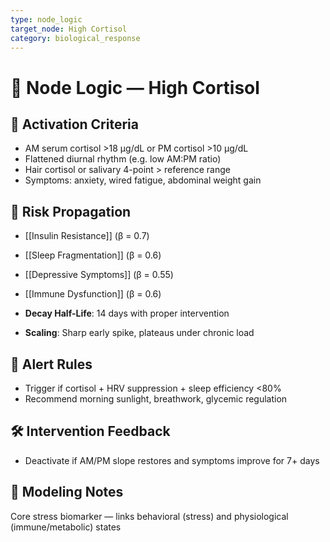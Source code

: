 ```yaml
---
type: node_logic
target_node: High Cortisol
category: biological_response
---
```


# 🧠 Node Logic — High Cortisol

## 🔑 Activation Criteria
- AM serum cortisol >18 μg/dL or PM cortisol >10 μg/dL
- Flattened diurnal rhythm (e.g. low AM:PM ratio)
- Hair cortisol or salivary 4-point > reference range
- Symptoms: anxiety, wired fatigue, abdominal weight gain

## 🔁 Risk Propagation
- [[Insulin Resistance]] (β = 0.7)
- [[Sleep Fragmentation]] (β = 0.6)
- [[Depressive Symptoms]] (β = 0.55)
- [[Immune Dysfunction]] (β = 0.6)

- **Decay Half-Life**: 14 days with proper intervention
- **Scaling**: Sharp early spike, plateaus under chronic load

## 🚨 Alert Rules
- Trigger if cortisol + HRV suppression + sleep efficiency <80%
- Recommend morning sunlight, breathwork, glycemic regulation

## 🛠 Intervention Feedback
- Deactivate if AM/PM slope restores and symptoms improve for 7+ days

## 🧠 Modeling Notes
Core stress biomarker — links behavioral (stress) and physiological (immune/metabolic) states
